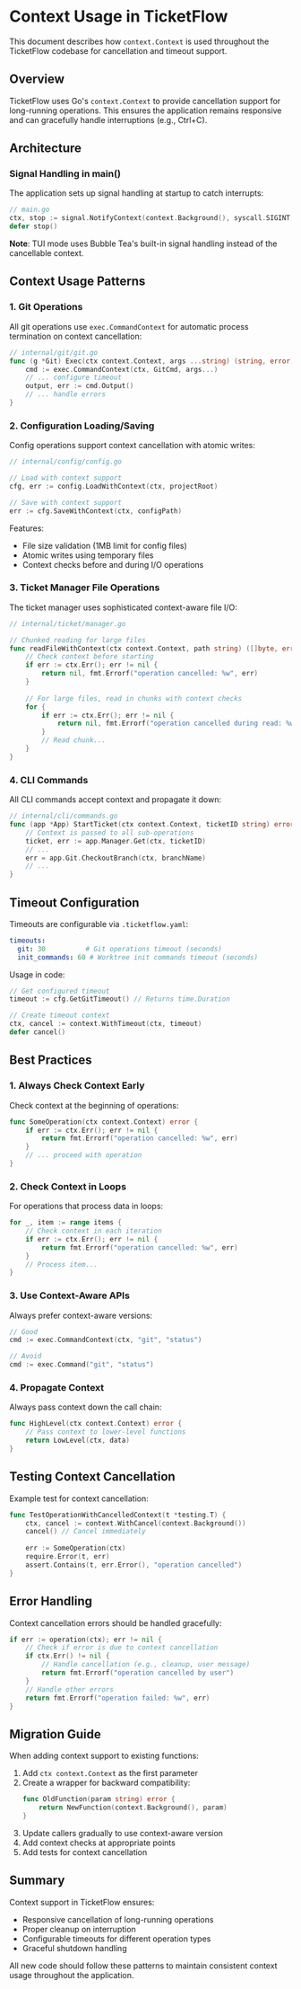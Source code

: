 # Context Usage in TicketFlow

This document describes how `context.Context` is used throughout the TicketFlow codebase for cancellation and timeout support.

## Overview

TicketFlow uses Go's `context.Context` to provide cancellation support for long-running operations. This ensures the application remains responsive and can gracefully handle interruptions (e.g., Ctrl+C).

## Architecture

### Signal Handling in main()

The application sets up signal handling at startup to catch interrupts:

```go
// main.go
ctx, stop := signal.NotifyContext(context.Background(), syscall.SIGINT, syscall.SIGTERM)
defer stop()
```

**Note**: TUI mode uses Bubble Tea's built-in signal handling instead of the cancellable context.

## Context Usage Patterns

### 1. Git Operations

All git operations use `exec.CommandContext` for automatic process termination on context cancellation:

```go
// internal/git/git.go
func (g *Git) Exec(ctx context.Context, args ...string) (string, error) {
    cmd := exec.CommandContext(ctx, GitCmd, args...)
    // ... configure timeout
    output, err := cmd.Output()
    // ... handle errors
}
```

### 2. Configuration Loading/Saving

Config operations support context cancellation with atomic writes:

```go
// internal/config/config.go

// Load with context support
cfg, err := config.LoadWithContext(ctx, projectRoot)

// Save with context support  
err := cfg.SaveWithContext(ctx, configPath)
```

Features:
- File size validation (1MB limit for config files)
- Atomic writes using temporary files
- Context checks before and during I/O operations

### 3. Ticket Manager File Operations

The ticket manager uses sophisticated context-aware file I/O:

```go
// internal/ticket/manager.go

// Chunked reading for large files
func readFileWithContext(ctx context.Context, path string) ([]byte, error) {
    // Check context before starting
    if err := ctx.Err(); err != nil {
        return nil, fmt.Errorf("operation cancelled: %w", err)
    }
    
    // For large files, read in chunks with context checks
    for {
        if err := ctx.Err(); err != nil {
            return nil, fmt.Errorf("operation cancelled during read: %w", err)
        }
        // Read chunk...
    }
}
```

### 4. CLI Commands

All CLI commands accept context and propagate it down:

```go
// internal/cli/commands.go
func (app *App) StartTicket(ctx context.Context, ticketID string) error {
    // Context is passed to all sub-operations
    ticket, err := app.Manager.Get(ctx, ticketID)
    // ...
    err = app.Git.CheckoutBranch(ctx, branchName)
    // ...
}
```

## Timeout Configuration

Timeouts are configurable via `.ticketflow.yaml`:

```yaml
timeouts:
  git: 30          # Git operations timeout (seconds)
  init_commands: 60 # Worktree init commands timeout (seconds)
```

Usage in code:
```go
// Get configured timeout
timeout := cfg.GetGitTimeout() // Returns time.Duration

// Create timeout context
ctx, cancel := context.WithTimeout(ctx, timeout)
defer cancel()
```

## Best Practices

### 1. Always Check Context Early

Check context at the beginning of operations:

```go
func SomeOperation(ctx context.Context) error {
    if err := ctx.Err(); err != nil {
        return fmt.Errorf("operation cancelled: %w", err)
    }
    // ... proceed with operation
}
```

### 2. Check Context in Loops

For operations that process data in loops:

```go
for _, item := range items {
    // Check context in each iteration
    if err := ctx.Err(); err != nil {
        return fmt.Errorf("operation cancelled: %w", err)
    }
    // Process item...
}
```

### 3. Use Context-Aware APIs

Always prefer context-aware versions:

```go
// Good
cmd := exec.CommandContext(ctx, "git", "status")

// Avoid
cmd := exec.Command("git", "status")
```

### 4. Propagate Context

Always pass context down the call chain:

```go
func HighLevel(ctx context.Context) error {
    // Pass context to lower-level functions
    return LowLevel(ctx, data)
}
```

## Testing Context Cancellation

Example test for context cancellation:

```go
func TestOperationWithCancelledContext(t *testing.T) {
    ctx, cancel := context.WithCancel(context.Background())
    cancel() // Cancel immediately
    
    err := SomeOperation(ctx)
    require.Error(t, err)
    assert.Contains(t, err.Error(), "operation cancelled")
}
```

## Error Handling

Context cancellation errors should be handled gracefully:

```go
if err := operation(ctx); err != nil {
    // Check if error is due to context cancellation
    if ctx.Err() != nil {
        // Handle cancellation (e.g., cleanup, user message)
        return fmt.Errorf("operation cancelled by user")
    }
    // Handle other errors
    return fmt.Errorf("operation failed: %w", err)
}
```

## Migration Guide

When adding context support to existing functions:

1. Add `ctx context.Context` as the first parameter
2. Create a wrapper for backward compatibility:
   ```go
   func OldFunction(param string) error {
       return NewFunction(context.Background(), param)
   }
   ```
3. Update callers gradually to use context-aware version
4. Add context checks at appropriate points
5. Add tests for context cancellation

## Summary

Context support in TicketFlow ensures:
- Responsive cancellation of long-running operations
- Proper cleanup on interruption
- Configurable timeouts for different operation types
- Graceful shutdown handling

All new code should follow these patterns to maintain consistent context usage throughout the application.